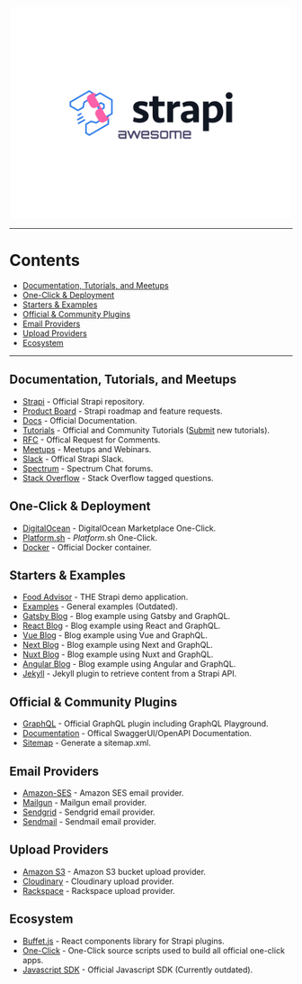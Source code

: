 <div align="center">
  <div>
    <img width="500" height="375" src="media/awesome-strapi-logo.png" alt="Awesome Strapi">
  </div>
</div>

---

# Contents

<!-- vscode-markdown-toc -->

- [Documentation, Tutorials, and Meetups](#documentation,-tutorials,-and-meetups)
- [One-Click & Deployment](#one-click-&-deployment)
- [Starters & Examples](#starters-&-examples)
- [Official & Community Plugins](#official-&-community-plugins)
- [Email Providers](#email-providers)
- [Upload Providers](#upload-providers)
- [Ecosystem](#ecosystem)

<!-- vscode-markdown-toc-config
	numbering=false
	autoSave=true
	/vscode-markdown-toc-config -->
<!-- /vscode-markdown-toc -->

---

## <a name='documentation,-tutorials,-and-meetups'></a>Documentation, Tutorials, and Meetups

- [Strapi](https://github.com/strapi/strapi) - Official Strapi repository.
- [Product Board](https://portal.productboard.com/strapi/) - Strapi roadmap and feature requests.
- [Docs](https://strapi.io/documentation/3.0.0-beta.x/getting-started/introduction.html) - Official Documentation.
- [Tutorials](https://strapi.io/tutorials) - Official and Community Tutorials ([Submit](https://github.com/strapi/strapi-tutorials) new tutorials).
- [RFC](https://github.com/strapi/rfcs) - Offical Request for Comments.
- [Meetups](https://github.com/strapi/strapi-meetups) - Meetups and Webinars.
- [Slack](http://slack.strapi.io/) - Offical Strapi Slack.
- [Spectrum](https://spectrum.chat/strapi) - Spectrum Chat forums.
- [Stack Overflow](https://stackoverflow.com/questions/tagged/strapi) - Stack Overflow tagged questions.

## <a name='one-click-&-deployment'></a>One-Click & Deployment

- [DigitalOcean](https://marketplace.digitalocean.com/apps/strapi) - DigitalOcean Marketplace One-Click.
- [Platform.sh](https://console.platform.sh/projects/create-project?template=https://raw.githubusercontent.com/platformsh/template-builder/master/templates/strapi/.platform.template.yaml&utm_content=strapi&utm_source=github&utm_medium=button&utm_campaign=deploy_on_platform) - _Platform_.sh One-Click.
- [Docker](https://github.com/strapi/strapi-docker) - Official Docker container.

## <a name='starters-&-examples'></a>Starters & Examples

- [Food Advisor](https://github.com/strapi/foodadvisor) - THE Strapi demo application.
- [Examples](https://github.com/strapi/strapi-examples) - General examples (Outdated).
- [Gatsby Blog](https://github.com/strapi/strapi-starter-gatsby-blog) - Blog example using Gatsby and GraphQL.
- [React Blog](https://github.com/strapi/strapi-starter-react-blog) - Blog example using React and GraphQL.
- [Vue Blog](https://github.com/strapi/strapi-starter-vue-blog) - Blog example using Vue and GraphQL.
- [Next Blog](https://github.com/strapi/strapi-starter-next-blog) - Blog example using Next and GraphQL.
- [Nuxt Blog](https://github.com/strapi/strapi-starter-nuxt-blog) - Blog example using Nuxt and GraphQL.
- [Angular Blog](https://github.com/strapi/strapi-starter-angular-blog) - Blog example using Angular and GraphQL.
- [Jekyll](https://github.com/strapi/jekyll-strapi) - Jekyll plugin to retrieve content from a Strapi API.

## <a name='official-&-community-plugins'></a>Official & Community Plugins

- [GraphQL](https://github.com/strapi/strapi/tree/master/packages/strapi-plugin-graphql) - Official GraphQL plugin including GraphQL Playground.
- [Documentation](https://github.com/strapi/strapi/tree/master/packages/strapi-plugin-documentation) - Offical SwaggerUI/OpenAPI Documentation.
- [Sitemap](https://github.com/boazpoolman/strapi-plugin-sitemap) - Generate a sitemap.xml.

## <a name='email-providers'></a>Email Providers

- [Amazon-SES](https://github.com/strapi/strapi/tree/master/packages/strapi-provider-email-amazon-ses) - Amazon SES email provider.
- [Mailgun](https://github.com/strapi/strapi/tree/master/packages/strapi-provider-email-mailgun) - Mailgun email provider.
- [Sendgrid](https://github.com/strapi/strapi/tree/master/packages/strapi-provider-email-sendgrid) - Sendgrid email provider.
- [Sendmail](https://github.com/strapi/strapi/tree/master/packages/strapi-provider-email-sendmail) - Sendmail email provider.

## <a name='upload-providers'></a>Upload Providers

- [Amazon S3](https://github.com/strapi/strapi/tree/master/packages/strapi-provider-upload-aws-s3) - Amazon S3 bucket upload provider.
- [Cloudinary](https://github.com/strapi/strapi/tree/master/packages/strapi-provider-upload-cloudinary) - Cloudinary upload provider.
- [Rackspace](https://github.com/strapi/strapi/tree/master/packages/strapi-provider-upload-rackspace) - Rackspace upload provider.

## <a name='ecosystem'></a>Ecosystem

- [Buffet.js](https://github.com/strapi/buffet) - React components library for Strapi plugins.
- [One-Click](https://github.com/strapi/one-click-deploy) - One-Click source scripts used to build all official one-click apps.
- [Javascript SDK](https://github.com/strapi/strapi-sdk-javascript) - Official Javascript SDK (Currently outdated).
